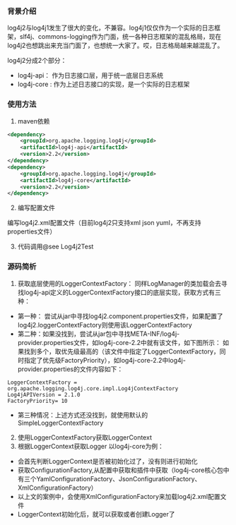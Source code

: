 ### 背景介绍
log4j2与log4j1发生了很大的变化，不兼容。log4j1仅仅作为一个实际的日志框架，slf4j、commons-logging作为门面，统一各种日志框架的混乱格局，现在log4j2也想跳出来充当门面了，也想统一大家了。哎，日志格局越来越混乱了。
 
 log4j2分成2个部分：
 + log4j-api： 作为日志接口层，用于统一底层日志系统
 + log4j-core : 作为上述日志接口的实现，是一个实际的日志框架

### 使用方法
1. maven依赖
```xml
<dependency>
    <groupId>org.apache.logging.log4j</groupId>
    <artifactId>log4j-api</artifactId>
    <version>2.2</version>
</dependency>
<dependency>
    <groupId>org.apache.logging.log4j</groupId>
    <artifactId>log4j-core</artifactId>
    <version>2.2</version>
</dependency>
```

2. 编写配置文件

编写log4j2.xml配置文件（目前log4j2只支持xml json yuml，不再支持properties文件）

3. 代码调用@see Log4j2Test

### 源码简析
1. 获取底层使用的LoggerContextFactory：
同样LogManager的类加载会去寻找log4j-api定义的LoggerContextFactory接口的底层实现，获取方式有三种：
+ 第一种： 尝试从jar中寻找log4j2.component.properties文件，如果配置了log4j2.loggerContextFactory则使用该LoggerContextFactory
+ 第二种：如果没找到，尝试从jar包中寻找META-INF/log4j-provider.properties文件，如log4j-core-2.2中就有该文件，如下图所示：
如果找到多个，取优先级最高的（该文件中指定了LoggerContextFactory，同时指定了优先级FactoryPriority），如log4j-core-2.2中log4j-provider.properties的文件内容如下：
```properties (type)
LoggerContextFactory = org.apache.logging.log4j.core.impl.Log4jContextFactory
Log4jAPIVersion = 2.1.0
FactoryPriority= 10
```
+ 第三种情况：上述方式还没找到，就使用默认的SimpleLoggerContextFactory

2. 使用LoggerContextFactory获取LoggerContext
3. 根据LoggerContext获取Logger
以log4j-core为例：
+ 会首先判断LoggerContext是否被初始化过了，没有则进行初始化
+ 获取ConfigurationFactory,从配置中获取和插件中获取（log4j-core核心包中有三个YamlConfigurationFactory、JsonConfigurationFactory、XmlConfigurationFactory）
+ 以上文的案例中，会使用XmlConfigurationFactory来加载log4j2.xml配置文件
+ LoggerContext初始化后，就可以获取或者创建Logger了





